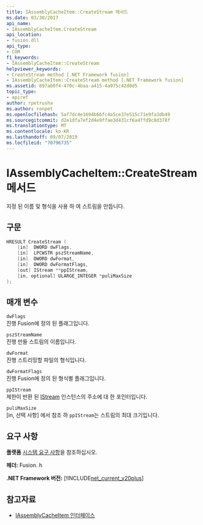 ```yaml
---
title: IAssemblyCacheItem::CreateStream 메서드
ms.date: 03/30/2017
api_name:
- IAssemblyCacheItem.CreateStream
api_location:
- fusion.dll
api_type:
- COM
f1_keywords:
- IAssemblyCacheItem::CreateStream
helpviewer_keywords:
- CreateStream method [.NET Framework fusion]
- IAssemblyCacheItem::CreateStream method [.NET Framework fusion]
ms.assetid: 697ab0f4-470c-4baa-a415-4a975c42d0d5
topic_type:
- apiref
author: rpetrusha
ms.author: ronpet
ms.openlocfilehash: 5af7dc4e1694b66fc4a5ce37e515c71e9fa3db49
ms.sourcegitcommit: d2e1dfa7ef2d4e9ffae3d431cf6a4ffd9c8d378f
ms.translationtype: MT
ms.contentlocale: ko-KR
ms.lasthandoff: 09/07/2019
ms.locfileid: "70796735"
---
```

# <a name="iassemblycacheitemcreatestream-method"></a>IAssemblyCacheItem::CreateStream 메서드

지정 된 이름 및 형식을 사용 하 여 스트림을 만듭니다.

## <a name="syntax"></a>구문

```cpp
HRESULT CreateStream (
    [in]  DWORD dwFlags,
    [in]  LPCWSTR pszStreamName,
    [in]  DWORD dwFormat,
    [in]  DWORD dwFormatFlags,
    [out] IStream **ppIStream,
    [in, optional] ULARGE_INTEGER *puliMaxSize
);
```

## <a name="parameters"></a>매개 변수

`dwFlags`\
진행 Fusion에 정의 된 플래그입니다.

`pszStreamName`\
진행 만들 스트림의 이름입니다.

`dwFormat`\
진행 스트리밍할 파일의 형식입니다.

`dwFormatFlags`\
진행 Fusion에 정의 된 형식별 플래그입니다.

`ppIStream`\
제한이 반환 된 [IStream](/windows/desktop/api/objidl/nn-objidl-istream) 인스턴스의 주소에 대 한 포인터입니다.

`puliMaxSize`\
[in, 선택 사항] 에서 참조 하 `ppIStream`는 스트림의 최대 크기입니다.

## <a name="requirements"></a>요구 사항

**플랫폼** [시스템 요구 사항](../../get-started/system-requirements.md)을 참조하십시오.

**헤더:** Fusion. h

**.NET Framework 버전:** [!INCLUDE[net_current_v20plus](../../../../includes/net-current-v20plus-md.md)]

## <a name="see-also"></a>참고자료

- [IAssemblyCacheItem 인터페이스](iassemblycacheitem-interface.md)
